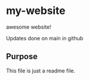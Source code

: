 # my-website

awesome website!

Updates done on main in github

## Purpose

This file is just a readme file.
